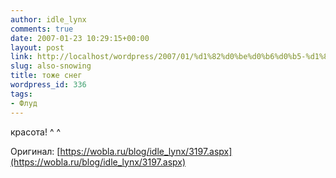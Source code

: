 ```yaml
---
author: idle_lynx
comments: true
date: 2007-01-23 10:29:15+00:00
layout: post
link: http://localhost/wordpress/2007/01/%d1%82%d0%be%d0%b6%d0%b5-%d1%81%d0%bd%d0%b5%d0%b3/
slug: also-snowing
title: тоже снег
wordpress_id: 336
tags:
- Флуд
---
```


красота! ^ ^

Оригинал: [https://wobla.ru/blog/idle_lynx/3197.aspx](https://wobla.ru/blog/idle_lynx/3197.aspx)
